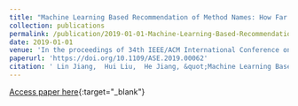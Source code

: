 ```yaml
---
title: "Machine Learning Based Recommendation of Method Names: How Far are We"
collection: publications
permalink: /publication/2019-01-01-Machine-Learning-Based-Recommendation-of-Method-Names-How-Far-are-We
date: 2019-01-01
venue: 'In the proceedings of 34th IEEE/ACM International Conference on Automated Software Engineering, ASE 2019, San Diego, CA, USA, November 11-15, 2019'
paperurl: 'https://doi.org/10.1109/ASE.2019.00062'
citation: ' Lin Jiang,  Hui Liu,  He Jiang, &quot;Machine Learning Based Recommendation of Method Names: How Far are We.&quot; In the proceedings of 34th IEEE/ACM International Conference on Automated Software Engineering, ASE 2019, San Diego, CA, USA, November 11-15, 2019, 2019.'
---
```

[Access paper here](https://doi.org/10.1109/ASE.2019.00062){:target="_blank"}
